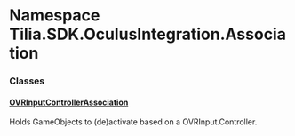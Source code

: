 # Namespace Tilia.SDK.OculusIntegration.Association

### Classes

#### [OVRInputControllerAssociation]

Holds GameObjects to (de)activate based on a OVRInput.Controller.

[OVRInputControllerAssociation]: OVRInputControllerAssociation.md
